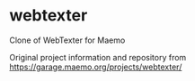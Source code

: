 # webtexter
Clone of WebTexter for Maemo

Original project information and repository from https://garage.maemo.org/projects/webtexter/
